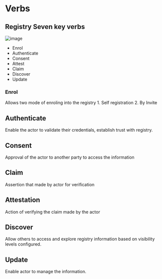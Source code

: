 # Verbs

## Registry Seven key verbs

![image](https://user-images.githubusercontent.com/633838/133208855-d01d8ca0-80d9-482f-a9ba-b3a6a1bb2fe3.png)

* Enrol
* Authenticate
* Consent
* Attest
* Claim
* Discover
* Update

### Enrol

Allows two mode of enroling into the registry 1. Self registration 2. By Invite

## Authenticate

Enable the actor to validate their credentials, establish trust with registry.

## Consent

Approval of the actor to another party to access the information

## Claim

Assertion that made by actor for verification

## Attestation

Action of verifying the claim made by the actor

## Discover

Allow others to access and explore registry information based on visibility levels configured.

## Update

Enable actor to manage the information.

